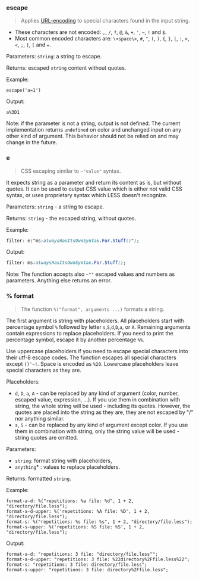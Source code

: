 ### escape

> Applies [URL-encoding](http://en.wikipedia.org/wiki/Percent-encoding) to special characters found in the input string.

* These characters are not encoded: `,`, `/`, `?`, `@`, `&`, `+`, `'`, `~`, `!` and `$`.
* Most common encoded characters are: `\<space\>`, `#`, `^`, `(`, `)`, `{`, `}`, `|`, `:`, `>`, `<`, `;`, `]`, `[` and `=`.

Parameters: `string`: a string to escape.

Returns: escaped `string` content without quotes.

Example:

```less
escape('a=1')
```

Output:

```
a%3D1
```

Note: if the parameter is not a string, output is not defined. The current implementation returns `undefined` on color and unchanged input on any other kind of argument. This behavior should not be relied on and may change in the future.


### e

> CSS escaping similar to `~"value"` syntax.

It expects string as a parameter and return its content as is, but without quotes. It can be used to output CSS value which is either not valid CSS syntax, or uses proprietary syntax which LESS doesn't recognize.

Parameters: `string` - a string to escape.

Returns: `string` - the escaped string, without quotes.

Example:

```css
filter: e("ms:alwaysHasItsOwnSyntax.For.Stuff()");
```

Output:

```css
filter: ms:alwaysHasItsOwnSyntax.For.Stuff();
```

Note: The function accepts also `~""` escaped values and numbers as parameters. Anything else returns an error.


### % format

> The function `%("format", arguments ...)` formats a string.

The first argument is string with placeholders. All placeholders start with percentage symbol `%` followed by letter `s`,`S`,`d`,`D`,`a`, or `A`. Remaining arguments contain expressions to replace placeholders. If you need to print the percentage symbol, escape it by another percentage `%%`.

Use uppercase placeholders if you need to escape special characters into their utf-8 escape codes.
The function escapes all special characters except `()'~!`. Space is encoded as `%20`. Lowercase placeholders leave special characters as they are.

Placeholders:
* `d`, `D`, `a`, `A` - can be replaced by any kind of argument (color, number, escaped value, expression, ...). If you use them in combination with string, the whole string will be used - including its quotes. However, the quotes are placed into the string as they are, they are not escaped by "/" nor anything similar.
* `s`, `S` - can be replaced by any kind of argument except color. If you use them in combination with string, only the string value will be used - string quotes are omitted.

Parameters:

* `string`: format string with placeholders,
* `anything`* : values to replace placeholders.

Returns: formatted `string`.

Example:

```less
format-a-d: %("repetitions: %a file: %d", 1 + 2, "directory/file.less");
format-a-d-upper: %('repetitions: %A file: %D', 1 + 2, "directory/file.less");
format-s: %("repetitions: %s file: %s", 1 + 2, "directory/file.less");
format-s-upper: %('repetitions: %S file: %S', 1 + 2, "directory/file.less");
```
Output:

```less
format-a-d: "repetitions: 3 file: "directory/file.less"";
format-a-d-upper: "repetitions: 3 file: %22directory%2Ffile.less%22";
format-s: "repetitions: 3 file: directory/file.less";
format-s-upper: "repetitions: 3 file: directory%2Ffile.less";
```
